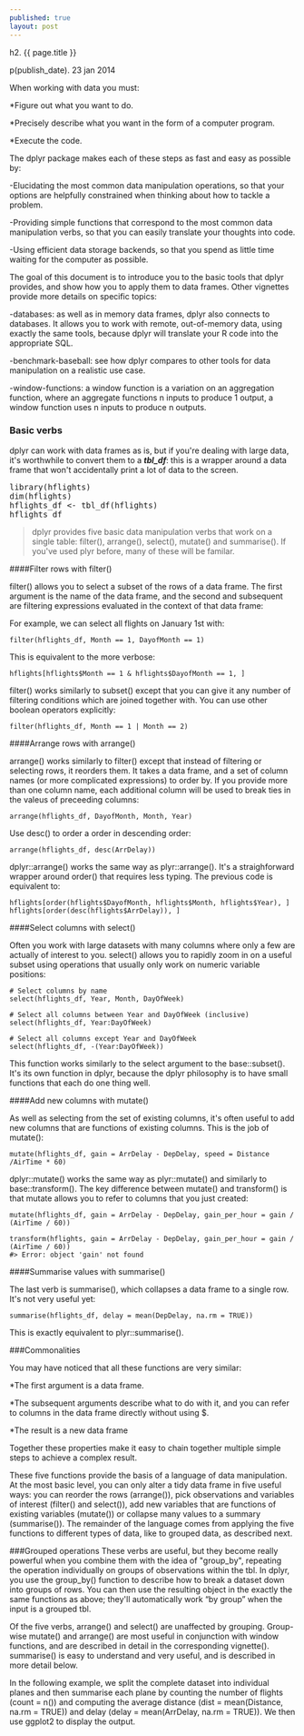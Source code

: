 ```yaml
---
published: true
layout: post
---
```


h2. {{ page.title }}

p(publish_date). 23 jan 2014

When working with data you must:

*Figure out what you want to do.

*Precisely describe what you want in the form of a computer program.

*Execute the code.

The dplyr package makes each of these steps as fast and easy as possible by:

-Elucidating the most common data manipulation operations, so that        your options are helpfully constrained when thinking about how to tackle a problem.

-Providing simple functions that correspond to the most common data manipulation verbs, so that you can easily translate your thoughts into code.

-Using efficient data storage backends, so that you spend as little time waiting for the computer as possible.

The goal of this document is to introduce you to the basic tools that dplyr provides, and show how you to apply them to data frames. Other vignettes provide more details on specific topics:

-databases: as well as in memory data frames, dplyr also connects to databases. It allows you to work with remote, out-of-memory data, using exactly the same tools, because dplyr will translate your R code into the appropriate SQL.

-benchmark-baseball: see how dplyr compares to other tools for data manipulation on a realistic use case.

-window-functions: a window function is a variation on an aggregation function, where an aggregate functions n inputs to produce 1 output, a window function uses n inputs to produce n outputs.

### Basic verbs

dplyr can work with data frames as is, but if you're dealing with large data, it's worthwhile to convert them to a **_tbl_df_**: this is a wrapper around a data frame that won't accidentally print a lot of data to the screen.

<pre class="terminal">library(hflights)
dim(hflights)
hflights_df <- tbl_df(hflights)
hflights_df
</pre>

>dplyr provides five basic data manipulation verbs that work on a single table: filter(), arrange(), select(), mutate() and summarise(). If you've used plyr before, many of these will be familar.

####Filter rows with filter()

filter() allows you to select a subset of the rows of a data frame. The first argument is the name of the data frame, and the second and subsequent are filtering expressions evaluated in the context of that data frame:

For example, we can select all flights on January 1st with:

```terminal
filter(hflights_df, Month == 1, DayofMonth == 1)
```
This is equivalent to the more verbose:

```terminal
hflights[hflights$Month == 1 & hflights$DayofMonth == 1, ]
```

filter() works similarly to subset() except that you can give it any number of filtering conditions which are joined together with. You can use other boolean operators explicitly:

```terminal
filter(hflights_df, Month == 1 | Month == 2)
```

####Arrange rows with arrange()

arrange() works similarly to filter() except that instead of filtering or selecting rows, it reorders them. It takes a data frame, and a set of column names (or more complicated expressions) to order by. If you provide more than one column name, each additional column will be used to break ties in the valeus of preceeding columns:

```terminal
arrange(hflights_df, DayofMonth, Month, Year)
```

Use desc() to order a order in descending order:

```terminal
arrange(hflights_df, desc(ArrDelay))
```

dplyr::arrange() works the same way as plyr::arrange(). It's a straighforward wrapper around order() that requires less typing. The previous code is equivalent to:

```terminal
hflights[order(hflights$DayofMonth, hflights$Month, hflights$Year), ]
hflights[order(desc(hflights$ArrDelay)), ]
```

####Select columns with select()

Often you work with large datasets with many columns where only a few are actually of interest to you. select() allows you to rapidly zoom in on a useful subset using operations that usually only work on numeric variable positions:

```terminal
# Select columns by name
select(hflights_df, Year, Month, DayOfWeek)
```

```terminal
# Select all columns between Year and DayOfWeek (inclusive)
select(hflights_df, Year:DayOfWeek)
```

```terminal
# Select all columns except Year and DayOfWeek
select(hflights_df, -(Year:DayOfWeek))
```

This function works similarly to the select argument to the base::subset(). It's its own function in dplyr, because the dplyr philosophy is to have small functions that each do one thing well.

####Add new columns with mutate()

As well as selecting from the set of existing columns, it's often useful to add new columns that are functions of existing columns. This is the job of mutate():

```terminal
mutate(hflights_df, gain = ArrDelay - DepDelay, speed = Distance /AirTime * 60)
```

dplyr::mutate() works the same way as plyr::mutate() and similarly to base::transform(). The key difference between mutate() and transform() is that mutate allows you to refer to columns that you just created:

```terminal
mutate(hflights_df, gain = ArrDelay - DepDelay, gain_per_hour = gain / (AirTime / 60))
```

```terminal
transform(hflights, gain = ArrDelay - DepDelay, gain_per_hour = gain / (AirTime / 60))
#> Error: object 'gain' not found
```

####Summarise values with summarise()

The last verb is summarise(), which collapses a data frame to a single row. It's not very useful yet:

```terminal
summarise(hflights_df, delay = mean(DepDelay, na.rm = TRUE))
```

This is exactly equivalent to plyr::summarise().


###Commonalities

You may have noticed that all these functions are very similar:

*The first argument is a data frame.

*The subsequent arguments describe what to do with it, and you can refer to columns in the data frame directly without using $.

*The result is a new data frame

Together these properties make it easy to chain together multiple simple steps to achieve a complex result.

These five functions provide the basis of a language of data manipulation. At the most basic level, you can only alter a tidy data frame in five useful ways: you can reorder the rows (arrange()), pick observations and variables of interest (filter() and select()), add new variables that are functions of existing variables (mutate()) or collapse many values to a summary (summarise()). The remainder of the language comes from applying the five functions to different types of data, like to grouped data, as described next.

###Grouped operations
These verbs are useful, but they become really powerful when you combine them with the idea of "group_by", repeating the operation individually on groups of observations within the tbl. In dplyr, you use the group_by() function to describe how to break a dataset down into groups of rows. You can then use the resulting object in the exactly the same functions as above; they'll automatically work “by group” when the input is a grouped tbl.

Of the five verbs, arrange() and select() are unaffected by grouping. Group-wise mutate() and arrange() are most useful in conjunction with window functions, and are described in detail in the corresponding vignette(). summarise() is easy to understand and very useful, and is described in more detail below.

In the following example, we split the complete dataset into individual planes and then summarise each plane by counting the number of flights (count = n()) and computing the average distance (dist = mean(Distance, na.rm = TRUE)) and delay (delay = mean(ArrDelay, na.rm = TRUE)). We then use ggplot2 to display the output.

